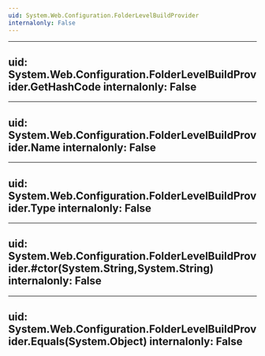 ```yaml
---
uid: System.Web.Configuration.FolderLevelBuildProvider
internalonly: False
---
```


---
uid: System.Web.Configuration.FolderLevelBuildProvider.GetHashCode
internalonly: False
---

---
uid: System.Web.Configuration.FolderLevelBuildProvider.Name
internalonly: False
---

---
uid: System.Web.Configuration.FolderLevelBuildProvider.Type
internalonly: False
---

---
uid: System.Web.Configuration.FolderLevelBuildProvider.#ctor(System.String,System.String)
internalonly: False
---

---
uid: System.Web.Configuration.FolderLevelBuildProvider.Equals(System.Object)
internalonly: False
---
